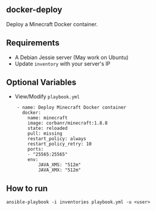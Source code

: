 docker-deploy
-------------
Deploy a Minecraft Docker container.

Requirements
------------
* A Debian Jessie server (May work on Ubuntu)
* Update `inventory` with your server's IP

Optional Variables
------------------
* View/Modify `playbook.yml`
```
    - name: Deploy Minecraft Docker container
      docker:
        name: minecraft
        image: corbanr/minecraft:1.8.8
        state: reloaded
        pull: missing
        restart_policy: always
        restart_policy_retry: 10
        ports:
        - "25565:25565"
        env:
            JAVA_XMS: "512m"
            JAVA_XMX: "512m"
```
How to run
----------
`ansible-playbook -i inventories playbook.yml -u <user>`
